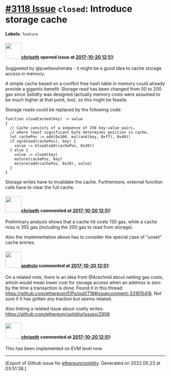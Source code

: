# [\#3118 Issue](https://github.com/ethereum/solidity/issues/3118) `closed`: Introduce storage cache
**Labels**: `feature`


#### <img src="https://avatars.githubusercontent.com/u/9073706?v=4" width="50">[chriseth](https://github.com/chriseth) opened issue at [2017-10-20 12:51](https://github.com/ethereum/solidity/issues/3118):

Suggested by @puellavulnerata - it might be a good idea to cache storage access in memory.

A simple cache based on a conflict free hash table in memory could already provide a gigantic benefit. Storage read has been changed from 50 to 200 gas since Solidity was designed (actually memory costs were assumed to be much higher at that point, too), so this might be feasile.

Storage reads could be replaced by the following code:

```
function sloadCached(key) -> value
{
  // Cache consists of a sequence of 256 key-value pairs,
  // where least significant byte determines position in cache.
  let cachePos := add(0x100, mul(and(key, 0xff), 0x40))
  if eq(mload(cachePos), key) {
    value := mload(add(cachePos, 0x20))
  } else {
    value := sload(key)
    mstore(cachePos, key)
    mstore(add(cachePos, 0x20), value)
  }
}
```

Storage writes have to invalidate the cache. Furthermore, external function calls have to clear the full cache.

#### <img src="https://avatars.githubusercontent.com/u/9073706?v=4" width="50">[chriseth](https://github.com/chriseth) commented at [2017-10-20 12:51](https://github.com/ethereum/solidity/issues/3118#issuecomment-338201717):

Preliminary analysis shows that a cache hit costs 130 gas, while a cache miss is 355 gas (including the 200 gas to read from storage).

Also the implementation above has to consider the special case of "unset" cache entries.

#### <img src="https://avatars.githubusercontent.com/u/2809499?u=ad7178bc0d70dc6042e996111eb4b806a24bf1aa&v=4" width="50">[androlo](https://github.com/androlo) commented at [2017-10-20 12:51](https://github.com/ethereum/solidity/issues/3118#issuecomment-338464069):

On a related note, there is an idea from @Arachnid about netting gas costs, which would mean lower cost for storage access when an address is zero by the time a transaction is done. Found it in this thread: https://github.com/ethereum/EIPs/pull/718#issuecomment-331615418. Not sure if it has gotten any traction but seems related.

Also linking a related issue about costly writes: https://github.com/ethereum/solidity/issues/2908

#### <img src="https://avatars.githubusercontent.com/u/9073706?v=4" width="50">[chriseth](https://github.com/chriseth) commented at [2017-10-20 12:51](https://github.com/ethereum/solidity/issues/3118#issuecomment-451927063):

This has been implemented on EVM level now.


-------------------------------------------------------------------------------



[Export of Github issue for [ethereum/solidity](https://github.com/ethereum/solidity). Generated on 2022.05.23 at 03:51:38.]
